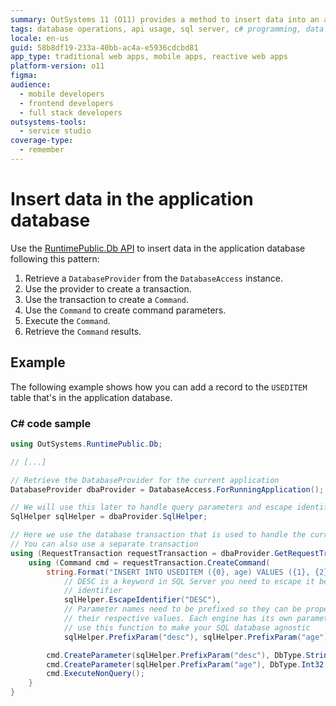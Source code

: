 ```yaml
---
summary: OutSystems 11 (O11) provides a method to insert data into an application database using the RuntimePublic.Db API.
tags: database operations, api usage, sql server, c# programming, data insertion
locale: en-us
guid: 58b8df19-233a-40bb-ac4a-e5936cdcbd81
app_type: traditional web apps, mobile apps, reactive web apps
platform-version: o11
figma:
audience:
  - mobile developers
  - frontend developers
  - full stack developers
outsystems-tools:
  - service studio
coverage-type:
  - remember
---
```


# Insert data in the application database

Use the [RuntimePublic.Db API](<intro.md>) to insert data in the application database following this pattern:

1. Retrieve a `DatabaseProvider` from the `DatabaseAccess` instance.
1. Use the provider to create a transaction.
1. Use the transaction to create a `Command`.
1. Use the `Command` to create command parameters.
1. Execute the `Command`.
1. Retrieve the `Command` results.

## Example

The following example shows how you can add a record to the `USEDITEM` table that's in the application database.

### C# code sample

```csharp
using OutSystems.RuntimePublic.Db;

// [...]

// Retrieve the DatabaseProvider for the current application
DatabaseProvider dbaProvider = DatabaseAccess.ForRunningApplication();

// We will use this later to handle query parameters and escape identifiers
SqlHelper sqlHelper = dbaProvider.SqlHelper;

// Here we use the database transaction that is used to handle the current HTTP request
// You can also use a separate transaction
using (RequestTransaction requestTransaction = dbaProvider.GetRequestTransaction()) {
    using (Command cmd = requestTransaction.CreateCommand(
        string.Format("INSERT INTO USEDITEM ({0}, age) VALUES ({1}, {2})",
            // DESC is a keyword in SQL Server you need to escape it before using it as an
            // identifier
            sqlHelper.EscapeIdentifier("DESC"),
            // Parameter names need to be prefixed so they can be properly replaced by
            // their respective values. Each engine has its own parameter prefix so you can
            // use this function to make your SQL database agnostic
            sqlHelper.PrefixParam("desc"), sqlHelper.PrefixParam("age")))) {

        cmd.CreateParameter(sqlHelper.PrefixParam("desc"), DbType.String, "Car");
        cmd.CreateParameter(sqlHelper.PrefixParam("age"), DbType.Int32, 3);
        cmd.ExecuteNonQuery();
    }
}
```
